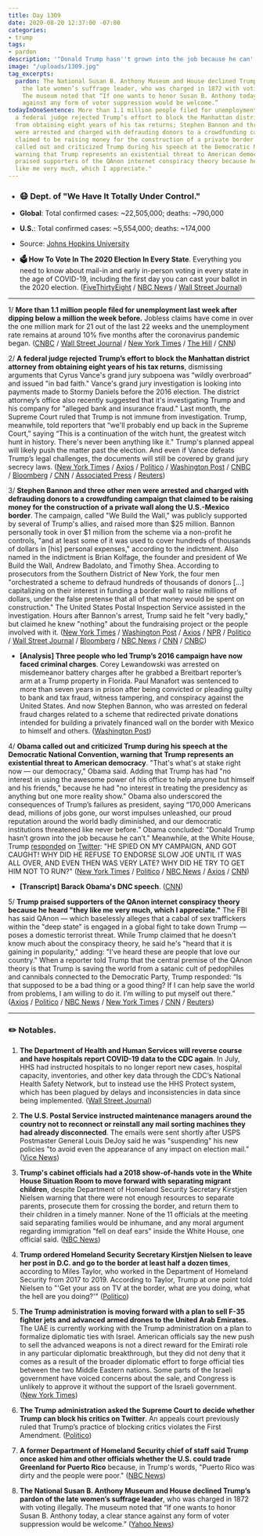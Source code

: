 ```yaml
---
title: Day 1309
date: 2020-08-20 12:37:00 -07:00
categories:
- trump
tags:
- pardon
description: '"Donald Trump hasn''t grown into the job because he can''t."'
image: "/uploads/1309.jpg"
tag_excerpts:
  pardon: The National Susan B. Anthony Museum and House declined Trump’s pardon of
    the late women’s suffrage leader, who was charged in 1872 with voting illegally.
    The museum noted that “If one wants to honor Susan B. Anthony today, a clear stance
    against any form of voter suppression would be welcome.”
todayInOneSentence: More than 1.1 million people filed for unemployment last week;
  a federal judge rejected Trump’s effort to block the Manhattan district attorney
  from obtaining eight years of his tax returns; Stephen Bannon and three other men
  were arrested and charged with defrauding donors to a crowdfunding campaign that
  claimed to be raising money for the construction of a private border wall; Obama
  called out and criticized Trump during his speech at the Democratic National Convention,
  warning that Trump represents an existential threat to American democracy; and Trump
  praised supporters of the QAnon internet conspiracy theory because he heard "they
  like me very much, which I appreciate."
---
```


* ### 😷 Dept. of "We Have It Totally Under Control."

* **Global**: Total confirmed cases: \~22,505,000; deaths: \~790,000

* **U.S.**: Total confirmed cases: \~5,554,000; deaths: \~174,000

* Source: [Johns Hopkins University](https://coronavirus.jhu.edu/map.html)

* **🗳 How To Vote In The 2020 Election In Every State**. Everything you need to know about mail-in and early in-person voting in every state in the age of COVID-19, including the first day you can cast your ballot in the 2020 election. ([FiveThirtyEight](https://projects.fivethirtyeight.com/how-to-vote-2020/) / [NBC News](https://www.nbcnews.com/specials/plan-your-vote-state-by-state-guide-voting-by-mail-early-in-person-voting-election/index.html?cid=bc_npd_nn_ms_np-1_200816) / [Wall Street Journal](https://www.wsj.com/articles/how-to-vote-by-mail-in-every-state-11597840923))

---

1/ **More than 1.1 million people filed for unemployment last week after dipping below a million the week before.** Jobless claims have come in over the one million mark for 21 out of the last 22 weeks and the unemployment rate remains at around 10% five months after the coronavirus pandemic began. ([CNBC](https://www.cnbc.com/2020/08/20/weekly-jobless-claims.html) / [Wall Street Journal](https://www.wsj.com/articles/unemployment-benefits-jobless-claims-08-20-2020-11597873460) / [New York Times](https://www.nytimes.com/live/2020/08/20/business/stock-market-today-coronavirus) / [The Hill](https://thehill.com/policy/finance/512879-jobless-claims-again-rise-to-over-1-million) / [CNN](https://www.cnn.com/2020/08/20/economy/unemployment-benefits-coronavirus/index.html))

2/ **A federal judge rejected Trump’s effort to block the Manhattan district attorney from obtaining eight years of his tax returns**, dismissing arguments that Cyrus Vance's grand jury subpoena was “wildly overbroad” and issued "in bad faith." Vance's grand jury investigation is looking into payments made to Stormy Daniels before the 2016 election. The district attorney’s office also recently suggested that it's investigating Trump and his company for "alleged bank and insurance fraud." Last month, the Supreme Court ruled that Trump is not immune from investigation. Trump, meanwhile, told reporters that “we'll probably end up back in the Supreme Court,” saying “This is a continuation of the witch hunt, the greatest witch hunt in history. There's never been anything like it." Trump's planned appeal will likely push the matter past the election. And even if Vance defeats Trump’s legal challenges, the documents will still be covered by grand jury secrecy laws. ([New York Times](https://www.nytimes.com/2020/08/20/nyregion/donald-trump-taxes-cyrus-vance.html) / [Axios](https://www.axios.com/judge-trump-manhattan-subpoena-7e1face7-d5b3-4102-bd37-917ac19f08cf.html) / [Politico](https://www.politico.com/news/2020/08/20/cy-vance-subpoena-trump-documents-399256) / [Washington Post](https://www.washingtonpost.com/national-security/trump-tax-returns-manhattan-district-attorney/2020/08/20/acc52122-e2ee-11ea-b69b-64f7b0477ed4_story.html) / [CNBC](https://www.cnbc.com/2020/08/20/judge-throws-out-trump-challenge-to-manhattan-da-subpoena-for-tax-records.html) / [Bloomberg](https://www.bloomberg.com/news/articles/2020-08-20/trump-challenge-to-new-york-d-a-subpoena-is-thrown-out?srnd=premium&sref=MIBMEEoj) / [CNN](https://www.cnn.com/2020/08/20/politics/donald-trump-new-york-tax-records/index.html) / [Associated Press](https://apnews.com/d50092256b725ea503a390acd1b26133) / [Reuters](https://www.reuters.com/article/us-usa-trump-subpoena/trump-must-give-his-tax-returns-to-ny-prosecutor-judge-rules-idUSKBN25G1LD))

3/ **Stephen Bannon and three other men were arrested and charged with defrauding donors to a crowdfunding campaign that claimed to be raising money for the construction of a private wall along the U.S.-Mexico border**. The campaign, called "We Build the Wall," was publicly supported by several of Trump's allies, and raised more than $25 million. Bannon personally took in over $1 million from the scheme via a non-profit he controls, "and at least some of it was used to cover hundreds of thousands of dollars in \[his\] personal expenses," according to the indictment. Also named in the indictment is Brian Kolfage, the founder and president of We Build the Wall, Andrew Badolato, and Timothy Shea. According to prosecutors from the Southern District of New York, the four men "orchestrated a scheme to defraud hundreds of thousands of donors \[...\] capitalizing on their interest in funding a border wall to raise millions of dollars, under the false pretense that all of that money would be spent on construction." The United States Postal Inspection Service assisted in the investigation. Hours after Bannon's arrest, Trump said he felt "very badly," but claimed he knew "nothing" about the fundraising project or the people involved with it. ([New York Times](https://www.nytimes.com/2020/08/20/nyregion/steve-bannon-indicted.html) / [Washington Post](https://www.washingtonpost.com/national-security/stephen-bannon-arrested-charged/2020/08/20/6d46847c-e2ea-11ea-b69b-64f7b0477ed4_story.html) / [Axios](https://www.axios.com/steve-bannon-charged-fraud-199c43c1-2e75-4535-8eb0-d96558c9f777.html) / [NPR](https://www.npr.org/2020/08/20/904245273/steve-bannon-arrested-in-scheme-to-raise-money-for-trumps-border-wall) / [Politico](https://www.politico.com/news/2020/08/20/former-trump-aide-bannon-charged-with-swindling-donors-in-private-border-wall-effort-399215) / [Wall Street Journal](https://www.wsj.com/articles/former-senior-trump-advisor-steve-bannon-charged-with-alleged-fundraising-scheme-11597931727) / [Bloomberg](https://www.bloomberg.com/news/articles/2020-08-20/stephen-bannon-charged-with-fraud-by-new-york-prosecutor?sref=MIBMEEoj) / [NBC News](https://www.nbcnews.com/news/us-news/bannon-three-others-charged-scheme-stemming-we-build-wall-campaign-n1237436) / [CNN](https://www.cnn.com/2020/08/20/politics/bannon-build-the-wall-indictment/index.html) / [CNBC](https://www.cnbc.com/2020/08/20/former-trump-advisor-steve-bannon-arrested-on-charges-of-defrauding-donors-in-fundraising-scheme.html))

* **\[Analysis\] Three people who led Trump’s 2016 campaign have now faced criminal charges**. Corey Lewandowski was arrested on misdemeanor battery charges after he grabbed a Breitbart reporter’s arm at a Trump property in Florida. Paul Manafort was sentenced to more than seven years in prison after being convicted or pleading guilty to bank and tax fraud, witness tampering, and conspiracy against the United States. And now Stephen Bannon, who was arrested on federal fraud charges related to a scheme that redirected private donations intended for building a privately financed wall on the border with Mexico to himself and others. ([Washington Post](https://www.washingtonpost.com/politics/2020/08/20/each-trumps-2016-campaign-managers-has-now-faced-criminal-charges/))

4/ **Obama called out and criticized Trump during his speech at the Democratic National Convention, warning that Trump represents an existential threat to American democracy**. "That's what's at stake right now — our democracy," Obama said. Adding that Trump has had "no interest in using the awesome power of his office to help anyone but himself and his friends," because he had "no interest in treating the presidency as anything but one more reality show." Obama also underscored the consequences of Trump’s failures as president, saying “170,000 Americans dead, millions of jobs gone, our worst impulses unleashed, our proud reputation around the world badly diminished, and our democratic institutions threatened like never before.” Obama concluded: "Donald Trump hasn’t grown into the job because he can’t." Meanwhile, at the White House, Trump [responded](https://www.nbcnews.com/politics/2020-election/trump-hammers-obama-ahead-dnc-speech-so-ineffective-so-terrible-n1237359) on [Twitter](https://www.politico.com/news/2020/08/20/trump-tweets-dnc-obama-harris-399069): "HE SPIED ON MY CAMPAIGN, AND GOT CAUGHT! WHY DID HE REFUSE TO ENDORSE SLOW JOE UNTIL IT WAS ALL OVER, AND EVEN THEN WAS VERY LATE? WHY DID HE TRY TO GET HIM NOT TO RUN?" ([New York Times](https://www.nytimes.com/2020/08/19/us/politics/obama-speech.html) / [Politico](https://www.politico.com/news/2020/08/19/barack-obama-dnc-speech-trump-398692) / [NBC News](https://www.nbcnews.com/politics/2020-election/obama-breaks-open-convention-hammering-trump-n1237422) / [Axios](https://www.axios.com/obama-dnc-speech-d7326f30-dab1-4c1c-af78-ff1dc5f28f8d.html) / [CNN](https://www.cnn.com/2020/08/20/politics/barack-obama-dnc-speech-donald-trump-joe-biden/index.html))

* **\[Transcript\] Barack Obama's DNC speech**. ([CNN](https://www.cnn.com/2020/08/19/politics/barack-obama-speech-transcript/index.html))

5/ **Trump praised supporters of the QAnon internet conspiracy theory because he heard "they like me very much, which I appreciate."** The FBI has said QAnon — which baselessly alleges that a cabal of sex traffickers within the "deep state" is engaged in a global fight to take down Trump — poses a domestic terrorist threat. While Trump claimed that he doesn't know much about the conspiracy theory, he said he's "heard that it is gaining in popularity," adding: "I've heard these are people that love our country." When a reporter told Trump that the central premise of the QAnon theory is that Trump is saving the world from a satanic cult of pedophiles and cannibals connected to the Democratic Party, Trump responded: “Is that supposed to be a bad thing or a good thing? If I can help save the world from problems, I am willing to do it. I’m willing to put myself out there.” ([Axios](https://www.axios.com/trump-praises-qanon-supporters-i-understand-they-like-me-very-much-42146fb3-bd69-4943-8e80-2f0bcf4b0b17.html) / [Politico](https://www.politico.com/news/2020/08/19/trump-qanon-support-398755) / [NBC News](https://www.nbcnews.com/politics/white-house/trump-qanon-conspiracy-theory-suppose-be-bad-thing-n1237358) / [New York Times](https://www.nytimes.com/2020/08/19/us/politics/trump-qanon-conspiracy-theories.html) / [CNN](https://www.cnn.com/2020/08/19/politics/donald-trump-qanon/) / [Reuters](https://www.reuters.com/article/us-usa-trump-qanon/trump-says-he-doesnt-know-much-about-qanon-but-has-heard-it-likes-him-idUSKCN25F2SI))

---

### ✏️ Notables.

1. **The Department of Health and Human Services will reverse course and have hospitals report COVID-19 data to the CDC again**. In July, HHS had instructed hospitals to no longer report new cases, hospital capacity, inventories, and other key data through the CDC’s National Health Safety Network, but to instead use the HHS Protect system,  which has been plagued by delays and inconsistencies in data since being implemented. ([Wall Street Journal](https://www.wsj.com/articles/troubled-covid-19-data-system-returning-to-cdc-11597945770?mod=hp_lead_pos1))

2. **The U.S. Postal Service instructed maintenance managers around the country not to reconnect or reinstall any mail sorting machines they had already disconnected**. The emails were sent shortly after USPS Postmaster General Louis DeJoy said he was "suspending" his new policies "to avoid even the appearance of any impact on election mail.” ([Vice News](https://www.vice.com/en_us/article/n7w9nd/usps-package-delays-mail-slowdown-hurts-small-businesses))

3. **Trump's cabinet officials had a 2018 show-of-hands vote in the White House Situation Room to move forward with separating migrant children**, despite Department of Homeland Security Secretary Kirstjen Nielsen warning that there were  not enough resources to separate parents, prosecute them for crossing the border, and return them to their children in a timely manner. None of the 11 officials at the meeting said separating families would be inhumane, and any moral argument regarding immigration "fell on deaf ears" inside the White House, one official said. ([NBC News](https://www.nbcnews.com/politics/immigration/trump-cabinet-officials-voted-2018-white-house-meeting-separate-migrant-n1237416))

4. **Trump ordered Homeland Security Secretary Kirstjen Nielsen to leave her post in D.C. and go to the border at least half a dozen times**, according to Miles Taylor, who worked in the Department of Homeland Security from 2017 to 2019. According to Taylor, Trump at one point told Nielsen to "'Get your ass on TV at the border, what are you doing, what the hell are you doing?'" ([Politico](https://www.politico.com/news/2020/08/19/dhs-kirstjen-nielsen-trump-border-398416))

5. **The Trump administration is moving forward with a plan to sell F-35 fighter jets and advanced armed drones to the United Arab Emirates.** The UAE is currently working with the Trump administration on a plan to formalize diplomatic ties with Israel. American officials say the new push to sell the advanced weapons is not a direct reward for the Emirati role in any particular diplomatic breakthrough, but they did not deny that it comes as a result of the broader diplomatic effort to forge official ties between the two Middle Eastern nations. Some parts of the Israeli government have voiced concerns about the sale, and Congress is unlikely to approve it without the support of the Israeli government. ([New York Times](https://www.nytimes.com/2020/08/19/world/middleeast/trump-netanyahu-israel-uae.html))

6. **The Trump administration asked the Supreme Court to decide whether Trump can block his critics on Twitter**. An appeals court previously ruled that Trump’s practice of blocking critics violates the First Amendment. ([Politico](https://www.politico.com/news/2020/08/20/trump-twitter-blocking-399343))

7. **A former Department of Homeland Security chief of staff said Trump once asked him and other officials whether the U.S. could trade Greenland for Puerto Rico** because, in Trump's words, "Puerto Rico was dirty and the people were poor." ([NBC News](https://www.nbcnews.com/news/latino/trump-was-serious-about-trading-hurricane-stricken-puerto-rico-greenland-n1237336))

8. **The National Susan B. Anthony Museum and House declined Trump’s pardon of the late women’s suffrage leader**, who was charged in 1872 with voting illegally. The museum noted that “If one wants to honor Susan B. Anthony today, a clear stance against any form of voter suppression would be welcome.” ([Yahoo News](https://www.yahoo.com/huffpost/susan-b-anthony-museum-rejects-donald-trump-pardon-082133508.html))